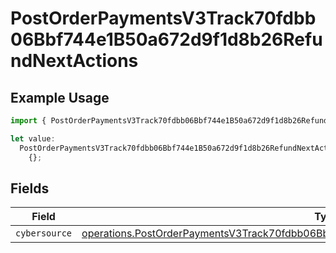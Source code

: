 # PostOrderPaymentsV3Track70fdbb06Bbf744e1B50a672d9f1d8b26RefundNextActions

## Example Usage

```typescript
import { PostOrderPaymentsV3Track70fdbb06Bbf744e1B50a672d9f1d8b26RefundNextActions } from "@dhaba/safepay-ts/models/operations";

let value:
  PostOrderPaymentsV3Track70fdbb06Bbf744e1B50a672d9f1d8b26RefundNextActions =
    {};
```

## Fields

| Field                                                                                                                                                                                        | Type                                                                                                                                                                                         | Required                                                                                                                                                                                     | Description                                                                                                                                                                                  |
| -------------------------------------------------------------------------------------------------------------------------------------------------------------------------------------------- | -------------------------------------------------------------------------------------------------------------------------------------------------------------------------------------------- | -------------------------------------------------------------------------------------------------------------------------------------------------------------------------------------------- | -------------------------------------------------------------------------------------------------------------------------------------------------------------------------------------------- |
| `cybersource`                                                                                                                                                                                | [operations.PostOrderPaymentsV3Track70fdbb06Bbf744e1B50a672d9f1d8b26RefundCYBERSOURCE](../../models/operations/postorderpaymentsv3track70fdbb06bbf744e1b50a672d9f1d8b26refundcybersource.md) | :heavy_minus_sign:                                                                                                                                                                           | N/A                                                                                                                                                                                          |